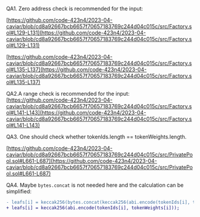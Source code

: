 QA1. Zero address check is recommended for the input: 

[https://github.com/code-423n4/2023-04-caviar/blob/cd8a92667bcb6657f70657183769c244d04c015c/src/Factory.sol#L129-L131](https://github.com/code-423n4/2023-04-caviar/blob/cd8a92667bcb6657f70657183769c244d04c015c/src/Factory.sol#L129-L131)

[https://github.com/code-423n4/2023-04-caviar/blob/cd8a92667bcb6657f70657183769c244d04c015c/src/Factory.sol#L135-L137](https://github.com/code-423n4/2023-04-caviar/blob/cd8a92667bcb6657f70657183769c244d04c015c/src/Factory.sol#L135-L137)

QA2.A range check is recommended for the input:
[https://github.com/code-423n4/2023-04-caviar/blob/cd8a92667bcb6657f70657183769c244d04c015c/src/Factory.sol#L141-L143](https://github.com/code-423n4/2023-04-caviar/blob/cd8a92667bcb6657f70657183769c244d04c015c/src/Factory.sol#L141-L143)

QA3. One should check whether tokenIds.length == tokenWeights.length.

[https://github.com/code-423n4/2023-04-caviar/blob/cd8a92667bcb6657f70657183769c244d04c015c/src/PrivatePool.sol#L661-L687](https://github.com/code-423n4/2023-04-caviar/blob/cd8a92667bcb6657f70657183769c244d04c015c/src/PrivatePool.sol#L661-L687)

QA4. Maybe ``bytes.concat`` is not needed here and the calculation can be simplified:

```diff
- leafs[i] = keccak256(bytes.concat(keccak256(abi.encode(tokenIds[i], tokenWeights[i]))));
+ leafs[i] = keccak256(abi.encode(tokenIds[i], tokenWeights[i]));

```